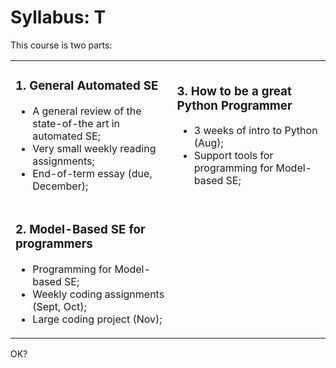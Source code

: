 
# Syllabus: T

This course is two parts:

<table><tr><td colspan=2>
<h3>1. General Automated SE</h3>
<ul>
<li>
A general review of the state-of-the art in automated SE;
<li>
Very small weekly reading assignments;
<li>
End-of-term essay (due, December);
</ul>
</td><td>
<h3>3. How to be a great Python Programmer</h3>
<ul>
<li>3 weeks of intro to Python (Aug);
<li>Support tools for programming for Model-based SE;
</ul>


</td></tr>
<td>

<h3>2. Model-Based SE for programmers</h3>
<ul>
<li>Programming for Model-based SE;
<li> Weekly coding assignments (Sept, Oct);
<li> Large coding project (Nov);
</ul>


</td></tr></table>

OK?
